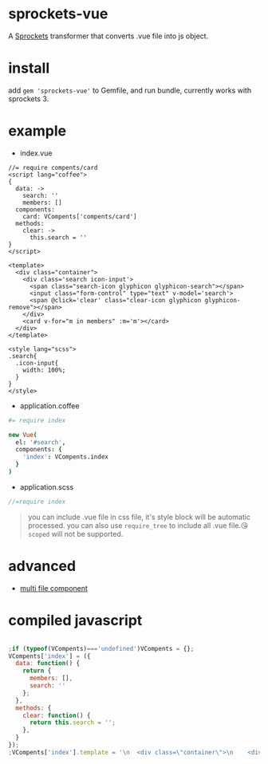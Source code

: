 # sprockets-vue
A [Sprockets](https://github.com/rails/sprockets) transformer that converts .vue file into js object.

# install
add `gem 'sprockets-vue'` to Gemfile, and run bundle, currently works with sprockets 3.
# example
* index.vue
```vue
//= require compents/card
<script lang="coffee">
{
  data: ->
    search: ''
    members: []
  components:
    card: VCompents['compents/card']
  methods:
    clear: ->
      this.search = ''
}
</script>

<template>
  <div class="container">
    <div class='search icon-input'>
      <span class="search-icon glyphicon glyphicon-search"></span>
      <input class="form-control" type="text" v-model='search'>
      <span @click='clear' class="clear-icon glyphicon glyphicon-remove"></span>
    </div>
    <card v-for="m in members" :m='m'></card>
  </div>
</template>

<style lang="scss">
.search{
  .icon-input{
    width: 100%;
  }
}
</style>
```

* application.coffee

```coffee
#= require index

new Vue(
  el: '#search',
  components: {
    'index': VCompents.index
  }
)
```

* application.scss
```scss
//=require index
```

> you can include .vue file in css file, it's style block will be automatic processed.
 you can also use `require_tree` to include all .vue file.😘
 `scoped` will not be supported. 

# advanced
* [multi file component](https://github.com/kikyous/sprockets-vue/wiki/multi-file-component)


# compiled javascript

```javascript

;if (typeof(VCompents)==='undefined')VCompents = {};
VCompents['index'] = ({
  data: function() {
    return {
      members: [],
      search: ''
    };
  },
  methods: {
    clear: function() {
      return this.search = '';
    },
  }
});
;VCompents['index'].template = '\n  <div class=\"container\">\n    <div class=\'search icon-input\'>\n      <span class=\"search-icon glyphicon glyphicon-search\"><\/span>\n      <input class=\"form-control\" type=\"text\" v-model=\'search\'>\n      <span @click=\'clear\' class=\"clear-icon glyphicon glyphicon-remove\"><\/span>\n    <\/div>\n    <card v-for=\"m in members\" :m=\'m\'><\/card>\n  <\/div>\n';
```
